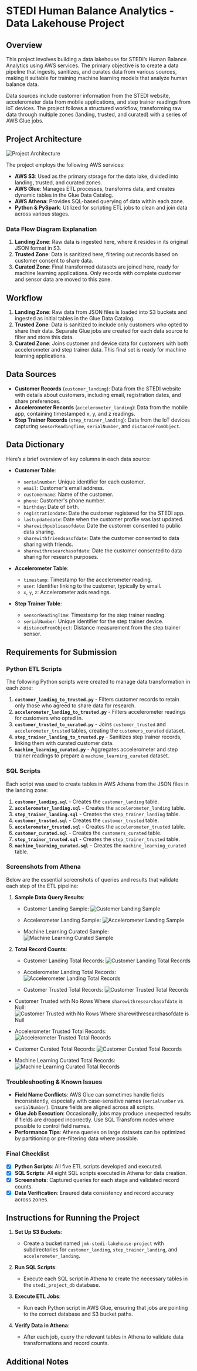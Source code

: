 # STEDI Human Balance Analytics - Data Lakehouse Project

## Overview

This project involves building a data lakehouse for STEDI’s Human Balance Analytics using AWS services. The primary objective is to create a data pipeline that ingests, sanitizes, and curates data from various sources, making it suitable for training machine learning models that analyze human balance data.

Data sources include customer information from the STEDI website, accelerometer data from mobile applications, and step trainer readings from IoT devices. The project follows a structured workflow, transforming raw data through multiple zones (landing, trusted, and curated) with a series of AWS Glue jobs.

## Project Architecture

![Project Architecture](screenshots/lake_house_architecture.png)

The project employs the following AWS services:
- **AWS S3**: Used as the primary storage for the data lake, divided into landing, trusted, and curated zones.
- **AWS Glue**: Manages ETL processes, transforms data, and creates dynamic tables in the Glue Data Catalog.
- **AWS Athena**: Provides SQL-based querying of data within each zone.
- **Python & PySpark**: Utilized for scripting ETL jobs to clean and join data across various stages.

### Data Flow Diagram Explanation
1. **Landing Zone**: Raw data is ingested here, where it resides in its original JSON format in S3.
2. **Trusted Zone**: Data is sanitized here, filtering out records based on customer consent to share data.
3. **Curated Zone**: Final transformed datasets are joined here, ready for machine learning applications. Only records with complete customer and sensor data are moved to this zone.

## Workflow

1. **Landing Zone**: Raw data from JSON files is loaded into S3 buckets and ingested as initial tables in the Glue Data Catalog.
2. **Trusted Zone**: Data is sanitized to include only customers who opted to share their data. Separate Glue jobs are created for each data source to filter and store this data.
3. **Curated Zone**: Joins customer and device data for customers with both accelerometer and step trainer data. This final set is ready for machine learning applications.

## Data Sources

- **Customer Records** (`customer_landing`): Data from the STEDI website with details about customers, including email, registration dates, and share preferences.
- **Accelerometer Records** (`accelerometer_landing`): Data from the mobile app, containing timestamped x, y, and z readings.
- **Step Trainer Records** (`step_trainer_landing`): Data from the IoT devices capturing `sensorReadingTime`, `serialNumber`, and `distanceFromObject`.

## Data Dictionary

Here’s a brief overview of key columns in each data source:

- **Customer Table**:
  - `serialnumber`: Unique identifier for each customer.
  - `email`: Customer's email address.
  - `customername`: Name of the customer.
  - `phone`: Customer's phone number.
  - `birthday`: Date of birth.
  - `registrationdate`: Date the customer registered for the STEDI app.
  - `lastupdatedate`: Date when the customer profile was last updated.
  - `sharewithpublicasofdate`: Date the customer consented to public data sharing.
  - `sharewithfriendsasofdate`: Date the customer consented to data sharing with friends.
  - `sharewithresearchasofdate`: Date the customer consented to data sharing for research purposes.
  
- **Accelerometer Table**:
  - `timestamp`: Timestamp for the accelerometer reading.
  - `user`: Identifier linking to the customer, typically by email.
  - `x`, `y`, `z`: Accelerometer axis readings.

- **Step Trainer Table**:
  - `sensorReadingTime`: Timestamp for the step trainer reading.
  - `serialNumber`: Unique identifier for the step trainer device.
  - `distanceFromObject`: Distance measurement from the step trainer sensor.

## Requirements for Submission

### Python ETL Scripts

The following Python scripts were created to manage data transformation in each zone:

1. **`customer_landing_to_trusted.py`** - Filters customer records to retain only those who agreed to share data for research.
2. **`accelerometer_landing_to_trusted.py`** - Filters accelerometer readings for customers who opted in.
3. **`customer_trusted_to_curated.py`** - Joins `customer_trusted` and `accelerometer_trusted` tables, creating the `customers_curated` dataset.
4. **`step_trainer_landing_to_trusted.py`** - Sanitizes step trainer records, linking them with curated customer data.
5. **`machine_learning_curated.py`** - Aggregates accelerometer and step trainer readings to prepare a `machine_learning_curated` dataset.

### SQL Scripts

Each script was used to create tables in AWS Athena from the JSON files in the landing zone:

1. **`customer_landing.sql`** - Creates the `customer_landing` table.
2. **`accelerometer_landing.sql`** - Creates the `accelerometer_landing` table.
3. **`step_trainer_landing.sql`** - Creates the `step_trainer_landing` table.
4. **`customer_trusted.sql`** - Creates the `customer_trusted` table.
5. **`accelerometer_trusted.sql`** - Creates the `accelerometer_trusted` table.
6. **`customer_curated.sql`** - Creates the `customers_curated` table.
7. **`step_trainer_trusted.sql`** - Creates the `step_trainer_trusted` table.
8. **`machine_learning_curated.sql`** - Creates the `machine_learning_curated` table.

### Screenshots from Athena

Below are the essential screenshots of queries and results that validate each step of the ETL pipeline:

1. **Sample Data Query Results**:
   
   - Customer Landing Sample:
     ![Customer Landing Sample](screenshots/customer_landing_data_sample.png)
   
   - Accelerometer Landing Sample:
     ![Accelerometer Landing Sample](screenshots/accelerometer_landing_data_sample.png)
   
   - Machine Learning Curated Sample:
     ![Machine Learning Curated Sample](screenshots/machine_learning_curated_data_sample.png)
   
2. **Total Record Counts**:
   
   - Customer Landing Total Records:
     ![Customer Landing Total Records](screenshots/customer_landing_total_records.png)
   
   - Accelerometer Landing Total Records:
     ![Accelerometer Landing Total Records](screenshots/accelerometer_landing_total_records.png)
   
   - Customer Trusted Total Records:
     ![Customer Trusted Total Records](screenshots/customer_trusted_total_records.png)

  - Customer Trusted with No Rows Where `sharewithresearchasofdate` is Null:
    ![Customer Trusted with No Rows Where sharewithresearchasofdate is Null](screenshots/customer_trusted_with_no_rows_where_sharewithresearchasofdate_is_null.png)
   
   - Accelerometer Trusted Total Records:
     ![Accelerometer Trusted Total Records](screenshots/accelerometer_trusted_total_records.png)
   
   - Customer Curated Total Records:
     ![Customer Curated Total Records](screenshots/customer_curated_total_records.png)
   
   - Machine Learning Curated Total Records:
     ![Machine Learning Curated Total Records](screenshots/machine_learning_curated_total_records.png)

### Troubleshooting & Known Issues

- **Field Name Conflicts**: AWS Glue can sometimes handle fields inconsistently, especially with case-sensitive names (`serialnumber` vs. `serialNumber`). Ensure fields are aligned across all scripts.
- **Glue Job Execution**: Occasionally, jobs may produce unexpected results if fields are dropped incorrectly. Use SQL Transform nodes where possible to control field names.
- **Performance Tips**: Athena queries on large datasets can be optimized by partitioning or pre-filtering data where possible.

### Final Checklist

- [x] **Python Scripts**: All five ETL scripts developed and executed.
- [x] **SQL Scripts**: All eight SQL scripts executed in Athena for data creation.
- [x] **Screenshots**: Captured queries for each stage and validated record counts.
- [x] **Data Verification**: Ensured data consistency and record accuracy across zones.

## Instructions for Running the Project

1. **Set Up S3 Buckets**:
   - Create a bucket named `jmk-stedi-lakehouse-project` with subdirectories for `customer_landing`, `step_trainer_landing`, and `accelerometer_landing`.

2. **Run SQL Scripts**:
   - Execute each SQL script in Athena to create the necessary tables in the `stedi_project_db` database.

3. **Execute ETL Jobs**:
   - Run each Python script in AWS Glue, ensuring that jobs are pointing to the correct database and S3 bucket paths.

4. **Verify Data in Athena**:
   - After each job, query the relevant tables in Athena to validate data transformations and record counts.

## Additional Notes


